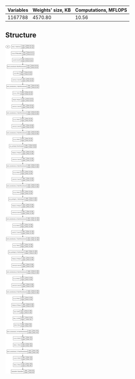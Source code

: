 | Variables | Weights' size, KB | Computations, MFLOPS |
| --- | --- | --- |
| 1167788 | 4570.80 | 10.56 |

## Structure

![Structure](structure.svg)